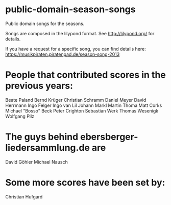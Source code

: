 public-domain-season-songs
==========================

Public domain songs for the seasons.

Songs are composed in the lilypond format. See http://lilypond.org/ for details.

If you have a request for a specific song, you can find details here: https://musikpiraten.piratenpad.de/season-song-2013


People that contributed scores in the previous years:
=====================================================
Beate Paland
Bernd Krüger
Christian Schramm
Daniel Meyer
David Herrmann
Ingo Felger
Ingo van Lil
Johann Markl
Martin Thoma
Matt Corks
Michael "Bosso" Beck
Peter Crighton
Sebastian Werk
Thomas Wesenigk
Wolfgang Pilz


The guys behind ebersberger-liedersammlung.de are
=================================================
David Göhler
Michael Nausch

Some more scores have been set by:
=================================
Christian Hufgard
